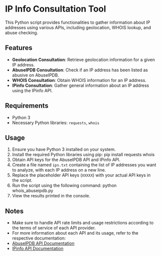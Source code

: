 # IP Info Consultation Tool

This Python script provides functionalities to gather information about IP addresses using various APIs, including geolocation, WHOIS lookup, and abuse checking.

## Features

- **Geolocation Consultation**: Retrieve geolocation information for a given IP address.
- **AbuseIPDB Consultation**: Check if an IP address has been listed as abusive on AbuseIPDB.
- **WHOIS Consultation**: Obtain WHOIS information for an IP address.
- **IPinfo Consultation**: Gather general information about an IP address using the IPinfo API.

## Requirements

- Python 3
- Necessary Python libraries: `requests`, `whois`

## Usage

1. Ensure you have Python 3 installed on your system.
2. Install the required Python libraries using pip:
   pip install requests whois
4. Obtain API keys for the AbuseIPDB API and IPinfo API.
5. Create a file named `ips.txt` containing the list of IP addresses you want to analyze, with each IP address on a new line.
6. Replace the placeholder API keys (`XXXXX`) with your actual API keys in the script.
7. Run the script using the following command:
   python whois_abuseipdb.py
9. View the results printed in the console.

## Notes

- Make sure to handle API rate limits and usage restrictions according to the terms of service of each API provider.
- For more information about each API and its usage, refer to the respective documentation:
- [AbuseIPDB API Documentation](https://docs.abuseipdb.com/)
- [IPinfo API Documentation](https://ipinfo.io/developers)
